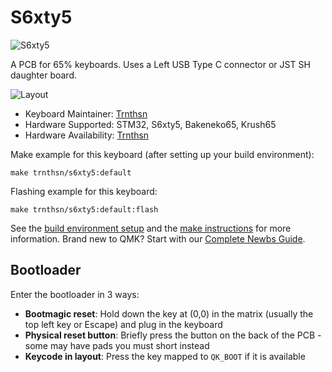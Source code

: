 # S6xty5

![S6xty5](https://i.imgur.com/bFKBlnm.jpg)


A PCB for 65% keyboards. Uses a Left USB Type C connector or JST SH daughter board. 

![Layout](https://i.imgur.com/6gSoh0e.jpg)

* Keyboard Maintainer: [Trnthsn](https://github.com/trnthsn)
* Hardware Supported: STM32, S6xty5, Bakeneko65, Krush65
* Hardware Availability: [Trnthsn](https://www.facebook.com/ThanhSon.mech)

Make example for this keyboard (after setting up your build environment):

    make trnthsn/s6xty5:default

Flashing example for this keyboard:

    make trnthsn/s6xty5:default:flash

See the [build environment setup](https://docs.qmk.fm/#/getting_started_build_tools) and the [make instructions](https://docs.qmk.fm/#/getting_started_make_guide) for more information. Brand new to QMK? Start with our [Complete Newbs Guide](https://docs.qmk.fm/#/newbs).

## Bootloader

Enter the bootloader in 3 ways:

* **Bootmagic reset**: Hold down the key at (0,0) in the matrix (usually the top left key or Escape) and plug in the keyboard
* **Physical reset button**: Briefly press the button on the back of the PCB - some may have pads you must short instead
* **Keycode in layout**: Press the key mapped to `QK_BOOT` if it is available
